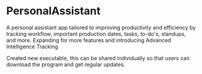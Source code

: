 # PersonalAssistant
A personal assistant app tailored to improving productivity and efficiency by tracking workflow, important production dates, tasks, to-do's, standups, and more. Expanding for more features and introducing Advanced Intelligence Tracking

Created new executable, this can be shared individually so that users can download the program and get regular updates.
